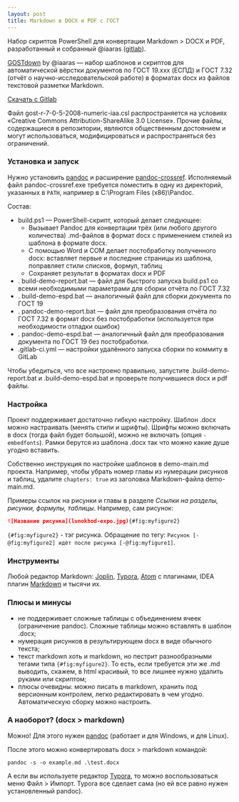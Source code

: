 ```yaml
---
layout: post
title: Markdown в DOCX и PDF с ГОСТ
---
```


Набор скриптов PowerShell для конвертации Markdown > DOCX и PDF, разработанный и собранный @iaaras ([gitlab](https://gitlab.iaaras.ru/iaaras/gostdown)). 

[GOSTdown](https://gitlab.iaaras.ru/iaaras/gostdown) by @iaaras — набор шаблонов и скриптов для автоматической вёрстки документов по ГОСТ 19.xxx (ЕСПД) и ГОСТ 7.32 (отчёт о научно-исследовательской работе) в форматах docx из файлов текстовой разметки Markdown. 

[Скачать с Gitlab](https://gitlab.iaaras.ru/iaaras/gostdown/-/archive/master/gostdown-master.zip)

Файл gost-r-7-0-5-2008-numeric-iaa.csl распространяется на условиях «Creative Commons Attribution-ShareAlike 3.0 License». Прочие файлы, содержащиеся в репозитории, являются общественным достоянием и могут использоваться, модифицироваться и распространяться без ограничений.

### Установка и запуск

Нужно установить [pandoc](https://pandoc.org/installing.html) и расширение [pandoc-crossref](https://github.com/lierdakil/pandoc-crossref/releases). Исполняемый файл pandoc-crossref.exe требуется поместить в одну из директорий, указанных в `PATH`, например в C:\Program Files (x86)\Pandoc.

Состав:

- build.ps1 — PowerShell-скрипт, который делает следующее: 
  - Вызывает Pandoc для конвертации трёх (или любого другого количества) .md-файлов в формат docx с применением стилей из шаблона в формате docx. 
  - С помощью Word и COM делает постобработку полученного docx: вставляет первые и последние страницы из шаблона, поправляет стили списков, формул, таблиц 
  - Сохраняет результат в форматах docx и PDF
- . build-demo-report.bat — файл для быстрого запуска build.ps1 со всеми необходимыми параметрами для сборки отчёта по ГОСТ 7.32
- . build-demo-espd.bat — аналогичный файл для сборки документа по ГОСТ 19
- . pandoc-demo-report.bat — файл для преобразования отчёта по ГОСТ 7.32 в формат docx без постобработки (используется при необходимости отладки ошибок)
- . pandoc-demo-espd.bat — аналогичный файл для преобразования документа по
  ГОСТ 19 без постобработки.
- .gitlab-ci.yml — настройки удалённого запуска сборки по коммиту в GitLab

Чтобы убедиться, что все настроено правильно, запустите .build-demo-report.bat и .build-demo-espd.bat  и проверьте получившиеся docx и pdf файлы.

### Настройка

Проект поддерживает достаточно гибкую настройку. Шаблон .docx можно настраивать (менять стили и шрифты). Шрифты можно включать в docx (тогда файл будет большой), можно не включать (опция `-embedfonts`). Рамки берутся из шаблона .docx так что можно какие душе угодно вставить.

Собственно инструкция по настройке шаблонов в demo-main.md проекта. Например, чтобы убрать номер главы из нумерации рисунков и таблиц, удалите `chapters: true` из заголовка Markdown-файла demo-main.md. 

Примеры ссылок на рисунки и главы в разделе *Ссылки на разделы, рисунки, формулы, таблицы*. Например, сам рисунок:

```markdown
![Название рисунка](lunokhod-expo.jpg){#fig:myfigure2}
```

`{#fig:myfigure2}` - тэг рисунка. Обращение по тегу: `Рисунок [-@fig:myfigure2] идёт после рисунка [-@fig:myfigure1]`.

### Инструменты

Любой редактор Markdown: [Joplin](https://joplin.cozic.net/), [Typora](https://typora.io/), [Atom](https://atom.io/) с плагинами, IDEA плагин [Markdown](https://plugins.jetbrains.com/plugin/7793-markdown-support) и тысячи их.

### Плюсы и минусы

- не поддерживает сложные таблицы с объединением ячеек (ограничение pandoc). Сложные таблицы можно вставлять в шаблон .docx;
- нумерация рисунков в результирующем docx в виде обычного текста;
- текст markdown хоть и markdown, но пестрит разнообразными тегами типа `{#fig:myfigure2}`. То есть, если требуется эти же .md выводить, скажем, в html красивый, то все лишнее нужно удалить руками или скриптом;
- плюсы очевидны: можно писать в markdown, хранить под версионным контролем, легко редактировать в чем угодно. Автоматическую сборку можно настроить.

### А наоборот? (docx > markdown)

Можно! Для этого нужен [pandoc](https://pandoc.org/installing.html) (работает и для Windows, и для Linux).

После этого можно конвертировать docx > markdown командой:

`pandoc -s -o example.md .\test.docx`

А если вы используете редактор [Typora](https://typora.io/), то можно воспользоваться меню Файл > Импорт. Typora все сделает сама (но ей все равно нужен установленный pandoc).



